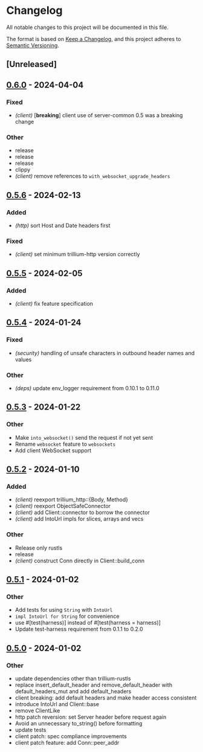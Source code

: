 # Changelog
All notable changes to this project will be documented in this file.

The format is based on [Keep a Changelog](https://keepachangelog.com/en/1.0.0/),
and this project adheres to [Semantic Versioning](https://semver.org/spec/v2.0.0.html).

## [Unreleased]

## [0.6.0](https://github.com/trillium-rs/trillium/compare/trillium-client-v0.5.6...trillium-client-v0.6.0) - 2024-04-04

### Fixed
- *(client)* [**breaking**] client use of server-common 0.5 was a breaking change

### Other
- release
- release
- release
- clippy
- *(client)* remove references to `with_websocket_upgrade_headers`

## [0.5.6](https://github.com/trillium-rs/trillium/compare/trillium-client-v0.5.5...trillium-client-v0.5.6) - 2024-02-13

### Added
- *(http)* sort Host and Date headers first

### Fixed
- *(client)* set minimum trillium-http version correctly

## [0.5.5](https://github.com/trillium-rs/trillium/compare/trillium-client-v0.5.4...trillium-client-v0.5.5) - 2024-02-05

### Added
- *(client)* fix feature specification

## [0.5.4](https://github.com/trillium-rs/trillium/compare/trillium-client-v0.5.3...trillium-client-v0.5.4) - 2024-01-24

### Fixed
- *(security)* handling of unsafe characters in outbound header names and values

### Other
- *(deps)* update env_logger requirement from 0.10.1 to 0.11.0

## [0.5.3](https://github.com/trillium-rs/trillium/compare/trillium-client-v0.5.2...trillium-client-v0.5.3) - 2024-01-22

### Other
- Make `into_websocket()` send the request if not yet sent
- Rename `websocket` feature to `websockets`
- Add client WebSocket support

## [0.5.2](https://github.com/trillium-rs/trillium/compare/trillium-client-v0.5.1...trillium-client-v0.5.2) - 2024-01-10

### Added
- *(client)* reexport trillium_http::{Body, Method}
- *(client)* reexport ObjectSafeConnector
- *(client)* add Client::connector to borrow the connector
- *(client)* add IntoUrl impls for slices, arrays and vecs

### Other
- Release only rustls
- release
- *(client)* construct Conn directly in Client::build_conn

## [0.5.1](https://github.com/trillium-rs/trillium/compare/trillium-client-v0.5.0...trillium-client-v0.5.1) - 2024-01-02

### Other
- Add tests for using `String` with `IntoUrl`
- `impl IntoUrl for String` for convenience
- use #[test(harness)] instead of #[test(harness = harness)]
- Update test-harness requirement from 0.1.1 to 0.2.0

## [0.5.0](https://github.com/trillium-rs/trillium/compare/trillium-client-v0.4.9...trillium-client-v0.5.0) - 2024-01-02

### Other
- update dependencies other than trillium-rustls
- replace insert_default_header and remove_default_header with default_headers_mut and add default_headers
- client breaking: add default headers and make header access consistent
- introduce IntoUrl and Client::base
- remove ClientLike
- http patch reversion: set Server header before request again
- Avoid an unnecessary to_string() before formatting
- update tests
- client patch: spec compliance improvements
- client patch feature: add Conn::peer_addr
